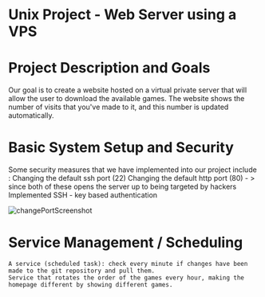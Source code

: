 # Unix Project - Web Server using a VPS

# Project Description and Goals
Our goal is to create a website hosted on a virtual private server that will allow the user to download the available games. 
The website shows the number of visits that you've made to it, and this number is updated automatically. 

# Basic System Setup and Security
Some security measures that we have implemented into our project include : 
    Changing the default ssh port (22)
    Changing the default http port (80) - > since both of these opens the server up to being targeted by hackers
    Implemented SSH - key based authentication

![changePortScreenshot](https://github.com/yumvinegar/Site-for-Unix/assets/112568989/4f408204-b2c3-4ca6-bcf2-b30808f0fa2a)

# Service Management / Scheduling
    A service (scheduled task): check every minute if changes have been made to the git repository and pull them. 
    Service that rotates the order of the games every hour, making the homepage different by showing different games. 



